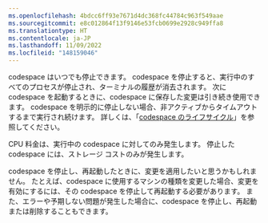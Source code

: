 ```yaml
---
ms.openlocfilehash: 4bdcc6ff93e7671d4dc368fc44784c963f549aae
ms.sourcegitcommit: e8c012864f13f9146e53fcb0699e2928c949ffa8
ms.translationtype: HT
ms.contentlocale: ja-JP
ms.lasthandoff: 11/09/2022
ms.locfileid: "148159046"
---
```

codespace はいつでも停止できます。 codespace を停止すると、実行中のすべてのプロセスが停止され、ターミナルの履歴が消去されます。 次に codespace を起動するときに、codespace に保存した変更は引き続き使用できます。 codespace を明示的に停止しない場合、非アクティブからタイムアウトするまで実行され続けます。 詳しくは、「[codespace のライフサイクル](/codespaces/developing-in-codespaces/the-codespace-lifecycle#timeouts-for-github-codespaces)」を参照してください。

CPU 料金は、実行中の codespace に対してのみ発生します。 停止した codespace には、ストレージ コストのみが発生します。

codespace を停止し、再起動したときに、変更を適用したいと思うかもしれません。 たとえば、codespace に使用するマシンの種類を変更した場合、変更を有効にするには、その codespace を停止して再起動する必要があります。 また、エラーや予期しない問題が発生した場合に、codespace を停止し、再起動または削除することもできます。
